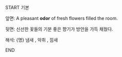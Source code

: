 START
기본

앞면:
A pleasant **odor** of fresh flowers filled the room.


뒷면:
신선한 꽃들의 기분 좋은 향기가 방안을 가득 채웠다.


해석:
{명} 냄새 , 악취 , 낌새
<!--ID: 1740535685803-->
END